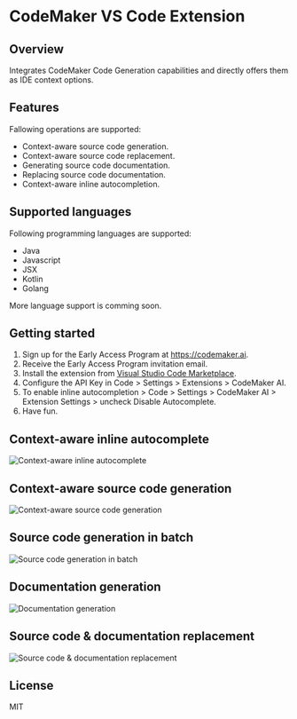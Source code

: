 # CodeMaker VS Code Extension

## Overview

Integrates CodeMaker Code Generation capabilities and directly offers them as IDE context options.

## Features

Fallowing operations are supported:

* Context-aware source code generation.
* Context-aware source code replacement.
* Generating source code documentation.
* Replacing source code documentation.
* Context-aware inline autocompletion.

## Supported languages

Following programming languages are supported:

* Java
* Javascript
* JSX
* Kotlin
* Golang

More language support is comming soon.

## Getting started

1. Sign up for the Early Access Program at https://codemaker.ai.
2. Receive the Early Access Program invitation email. 
3. Install the extension from [Visual Studio Code Marketplace](https://marketplace.visualstudio.com/items?itemName=codemakerai.codemakerai).
4. Configure the API Key in Code > Settings > Extensions > CodeMaker AI.
5. To enable inline autocompletion > Code > Settings > CodeMaker AI > Extension Settings > uncheck Disable Autocomplete.
6. Have fun.

## Context-aware inline autocomplete
![Context-aware inline autocomplete](./img/autocomplete-demo.gif)

## Context-aware source code generation

![Context-aware source code generation](./img/code-gen.gif)

## Source code generation in batch

![Source code generation in batch](./img/code-gen-multi-file.gif)

## Documentation generation

![Documentation generation](./img/doc-gen.gif)

## Source code & documentation replacement

![Source code & documentation replacement](./img/replacement.gif)

## License

MIT